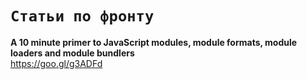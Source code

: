 # `Статьи по фронту`

**A 10 minute primer to JavaScript modules, module formats, module loaders and module bundlers**<br>
https://goo.gl/g3ADFd